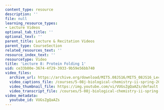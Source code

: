 ```yaml
---
content_type: resource
description: ''
file: null
learning_resource_types:
- Lecture Videos
optional_tab_title: ''
optional_text: ''
parent_title: Lecture & Recitation Videos
parent_type: CourseSection
related_resources_text: ''
resource_index_text: ''
resourcetype: Video
title: 'Lecture 8: Protein Folding 1'
uid: ce33b00e-3674-4f29-3933-9b59e56bb740
video_files:
  archive_url: https://archive.org/download/MIT5.08JS16/MIT5_08JS16_Lecture_08_300k.mp4
  video_captions_file: /courses/5-08j-biological-chemistry-ii-spring-2016/7cd4e4e7e9455ed29dbf803128fa3d82_VUGsZgQaAZs.vtt
  video_thumbnail_file: https://img.youtube.com/vi/VUGsZgQaAZs/default.jpg
  video_transcript_file: /courses/5-08j-biological-chemistry-ii-spring-2016/23c4282891bdc56b8e90376c273c301e_VUGsZgQaAZs.pdf
video_metadata:
  youtube_id: VUGsZgQaAZs
---
```

